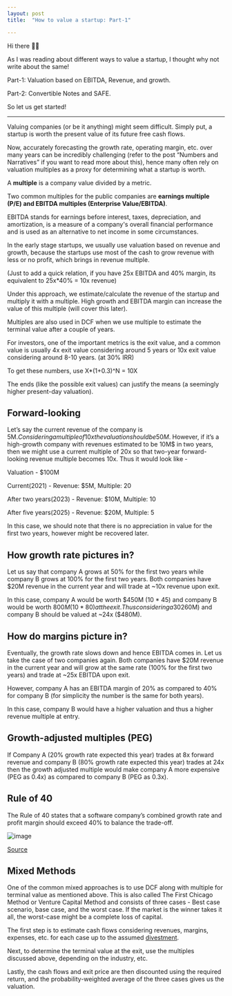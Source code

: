 ```yaml
---
layout: post
title:  "How to value a startup: Part-1"

---
```



Hi there 👋🏽

As I was reading about different ways to value a startup, I thought why not write about the same!

Part-1: Valuation based on EBITDA, Revenue, and growth.

Part-2: Convertible Notes and SAFE.

So let us get started!

---

Valuing companies (or be it anything) might seem difficult. Simply put, a startup is worth the present value of its future free cash flows.

Now, accurately forecasting the growth rate, operating margin, etc. over many years can be incredibly challenging (refer to the post “Numbers and Narratives” if you want to read more about this), hence many often rely on valuation multiples as a proxy for determining what a startup is worth. 

A **multiple** is a company value divided by a metric. 

Two common multiples for the public companies are **earnings multiple (P/E) and EBITDA multiples (Enterprise Value/EBITDA)**.

EBITDA stands for earnings before interest, taxes, depreciation, and amortization, is a measure of a company's overall financial performance and is used as an alternative to net income in some circumstances.

In the early stage startups, we usually use valuation based on revenue and growth, because the startups use most of the cash to grow revenue with less or no profit, which brings in revenue multiple.

(Just to add a quick relation, if you have 25x EBITDA and 40% margin, its equivalent to 25x*40% = 10x revenue)

Under this approach, we estimate/calculate the revenue of the startup and multiply it with a multiple. High growth and EBITDA margin can increase the value of this multiple (will cover this later).

Multiples are also used in DCF when we use multiple to estimate the terminal value after a couple of years.

For investors, one of the important metrics is the exit value, and a common value is usually 4x exit value considering around 5 years or 10x exit value considering around 8-10 years. (at 30% IRR)

To get these numbers, use X*(1+0.3)^N = 10X

The ends (like the possible exit values) can justify the means (a seemingly higher present-day valuation).

## Forward-looking
Let’s say the current revenue of the company is 5M$. Considering a multiple of 10x the valuation should be 50M$. However, if it’s a high-growth company with revenues estimated to be 10M$ in two years, then we might use a current multiple of 20x so that two-year forward-looking revenue multiple becomes 10x. Thus it would look like -

Valuation - $100M

Current(2021) - Revenue: $5M, Multiple: 20

After two years(2023) - Revenue: $10M, Multiple: 10

After five years(2025) - Revenue: $20M, Multiple: 5

In this case, we should note that there is no appreciation in value for the first two years, however might be recovered later.

## How growth rate pictures in?
Let us say that company A grows at 50% for the first two years while company B grows at 100% for the first two years. Both companies have $20M revenue in the current year and will trade at ~10x revenue upon exit.

In this case, company A would be worth $450M (10 * 45) and company B would be worth $800M (10 * 80) at the exit. Thus considering a 30% IRR, company A should be valued at ~13x ($260M) and company B should be valued at ~24x ($480M).

## How do margins picture in?
Eventually, the growth rate slows down and hence EBITDA comes in. Let us take the case of two companies again. Both companies have $20M revenue in the current year and will grow at the same rate (100% for the first two years) and trade at ~25x EBITDA upon exit.

However, company A has an EBITDA margin of 20% as compared to 40% for company B (for simplicity the number is the same for both years).

In this case, company B would have a higher valuation and thus a higher revenue multiple at entry.

## Growth-adjusted multiples (PEG)
If Company A (20% growth rate expected this year) trades at 8x forward revenue and company B (80% growth rate expected this year) trades at 24x then the growth adjusted multiple would make company A more expensive (PEG as 0.4x) as compared to company B (PEG as 0.3x).

## Rule of 40
The Rule of 40 states that a software company’s combined growth rate and profit margin should exceed 40% to balance the trade-off.

![image](https://user-images.githubusercontent.com/10815402/139591131-e5c213d8-4bdd-47f8-bd50-b6ec00f02700.png)

[Source](https://www.bain.com/insights/rule-of-40-infographic/)

## Mixed Methods
One of the common mixed approaches is to use DCF along with multiple for terminal value as mentioned above. This is also called The First Chicago Method or Venture Capital Method and consists of three cases - Best case scenario, base case, and the worst case. If the market is the winner takes it all, the worst-case might be a complete loss of capital.

The first step is to estimate cash flows considering revenues, margins, expenses, etc. for each case up to the assumed [divestment](https://en.wikipedia.org/wiki/Divestment#Divestment_for_financial_goals).

Next, to determine the terminal value at the exit, use the multiples discussed above, depending on the industry, etc.

Lastly, the cash flows and exit price are then discounted using the required return, and the probability-weighted average of the three cases gives us the valuation.
